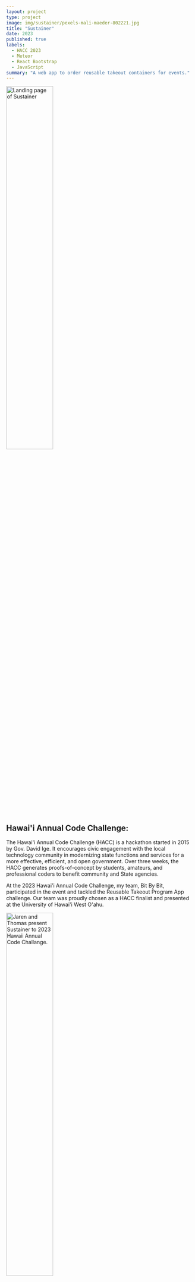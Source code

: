 ```yaml
---
layout: project
type: project
image: img/sustainer/pexels-mali-maeder-802221.jpg
title: "Sustainer"
date: 2023
published: true
labels:
  - HACC 2023
  - Meteor
  - React Bootstrap
  - JavaScript
summary: "A web app to order reusable takeout containers for events."
---
```


<img class="img-fluid" src="../img/sustainer/landing-page.png" alt="Landing page of Sustainer" width="50%">

## Hawai'i Annual Code Challenge:
The Hawai'i Annual Code Challenge (HACC) is a hackathon started in 2015 by Gov. David Ige. It encourages civic engagement with the local technology community in modernizing state functions and services for a more effective, efficient, and open government. Over three weeks, the HACC generates proofs-of-concept by students, amateurs, and professional coders to benefit community and State agencies.

At the 2023 Hawai'i Annual Code Challenge, my team, Bit By Bit, participated in the event and tackled the Reusable Takeout Program App challenge. Our team was proudly chosen as a HACC finalist and presented at the University of Hawai'i West O'ahu.

<img src="../img/sustainer/hacc-presentaion.jpeg" alt="Jaren and Thomas present Sustainer to 2023 Hawaii Annual Code Challange." width="50%">

Jaren Pinera and Thomas Rivera presenting Sustainer to the 2023 Hawai'i Annual Code Challenge at the University of Hawai'i West O'ahu.

<br>

## Problem Description:
Single-use takeout containers and food wrappers make up a significant portion—up to one-third—of the debris discovered along Hawai'i's shorelines. Currently, a reusable takeout container program, Full Cycle Takeout, by Zero Waste Hawai'i, aims to solve this problem by offering vendors and customers the ability to rent out containers. However, between 20% and 30% of reusable containers are not returned, making the program unsustainable financially and for the planet. With more containers needing to be replaced, Zero Waste Hawai'i is looking for a program that incentives users to return containers at large, fast-moving events.

## Our Solution:
Sustainer is a reusable container tracking app that assists users, vendors, and the non-profit Zero Waste O'ahu in staying accountable for the return of reusable containers at large events. It uses monetary incentives for users to return reusable containers. At events, users will use their phones to sign up for Sustainer, go to their preferred food vendor, scan their unique ID QR code, enjoy their delicious food, and return it! Users are charged $5 per missing container to keep them accountable.

<img src="../img/sustainer/qr-code-generator.png" alt="User QR code." width="400px">

For further detailing, please visit the <a href="https://sus-tainer.github.io/">Sustainer Organization Page</a>

## Tracking Containers:
Each container has a unique QR code for tracking in the Sustainer database. To lend and transfer container ownership, scan the user's ID and QR codes. Tracking is essential for ensuring the return of items and user incentives.



## User Roles:
#### Admin:
Zero Waste Hawaii can manage containers and their ownership. This includes adding new containers, returning them, charging users, and statistics view.

<div class="container">
<div class="text-center p-4">
    <img src="../img/sustainer/container-list-page.png" alt="Admin container list page." width="500px" class="p-1">
    <img src="../img/sustainer/add-container-page.png" alt="Admin container list page." width="500px" class="p-1">
</div>
</div>

#### Vendor:
Vendors can order and rent out needed containers. These containers are then lent out to the users.

<div class="container">
    <div class="text-center p-4">
        <img src="../img/sustainer/vendor-order-form.png" alt="Vendor container list page." width="600px">
        <img src="../img/sustainer/vendor-scan.png" width="250px" alt="scanner for user">
    </div>
</div>

#### User:
Users can sign up, input payment cards, and get their ID QR codes. These QR codes transfer ownership of the container to the user.

<div class="justify-content-center text-center p-4" style="padding-top: 5px; padding-bottom: 50px">
    <img src="../img/sustainer/qr-code-generator.png" width="400px" alt="User ID QR code.">
</div>

## What Went Well:
Coming up with our solution was an adventure. Despite my team members being mostly strangers, our diverse backgrounds have shown to be a positive, with our perspectives bringing different ways of thinking. We benefited most when thinking about the procedure for users. The team spent many hours brainstorming, discussing, and debating, resulting in a solution that brought us to the HACC finals to present our idea.

## What Was Challenging:
Staying focused can be hard when you're beaming with ideas and solutions. New ideas kept coming to us during development and extending the project scope. Although what was added benefits the overall product, development time could have been shifted and utilized better. The team tried to avoid crunch time, but our submission came just in time with the ever-growing project and problems we kept running into.

Communication is vital in a team environment and requires all members to be on the same page. This was something that needed to be worked on. Although we had proper meeting times, we only had a little time to talk and discuss things. Instead, we focused on finishing the project.

## What Could Be Improved:
Overall, Sustainer was a complete package with all the features we wanted to include. There's no doubt that the team spread themselves thin, and as a result, some parts of the app turned out to need to be more polished. For example, the look and feel of the app needed more time to optimize for multiple screen sizes. Some functions are also buggy in certain areas and scenarios. These problems would have been solved with more time, but it's proof that we aimed for the moon and missed it, but we at least landed among the stars. With further development, security features need to be implemented. This includes account security with multi factor authentication. Furthermore, with the collection of sensitive information like credit cards, serverside security measures are also needed.

<br>

Source: <a href="https://sus-tainer.github.io/">Sustainer Organization Page</a>